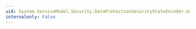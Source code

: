 ```yaml
---
uid: System.ServiceModel.Security.DataProtectionSecurityStateEncoder.UseCurrentUserProtectionScope
internalonly: False
---
```

